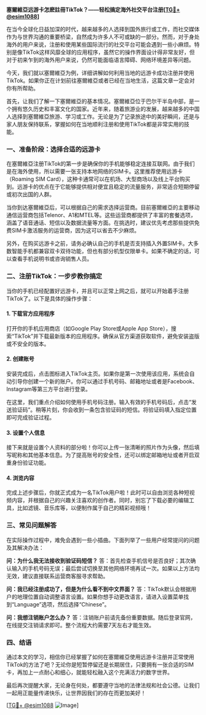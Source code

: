 **塞爾維亞远游卡怎麽註冊TikTok？——轻松搞定海外社交平台注册[[TG💪+ @esim1088](https://t.me/s/esim1088)]**

在当今全球化日益加深的时代，越来越多的人选择到国外旅行或工作，而社交媒体作为与世界沟通的重要桥梁，自然成为许多人不可或缺的一部分。然而，对于身处海外的用户来说，注册和使用某些国际流行的社交平台可能会遇到一些小麻烦。特别是像TikTok这样风靡全球的应用程序，虽然它的操作界面设计得非常友好，但对于初来乍到的海外用户来说，仍然可能面临语言障碍、网络环境差异等问题。

今天，我们就以塞爾維亞为例，详细讲解如何利用当地的远游卡成功注册并使用TikTok。如果你正在计划前往塞爾維亞或者已经在当地生活，这篇文章一定会对你有所帮助。

首先，让我们了解一下塞爾維亞的基本情况。塞爾維亞位于巴尔干半岛中部，是一个拥有悠久历史和丰富文化的国家。近年来，随着旅游业的发展，越来越多的中国人选择到塞爾維亞旅游、学习或工作。无论是为了记录旅途中的美好瞬间，还是与家人朋友保持联系，掌握如何在当地顺利注册和使用TikTok都是非常实用的技能。

### 一、准备阶段：选择合适的远游卡

在塞爾維亞注册TikTok的第一步是确保你的手机能够稳定连接互联网。由于我们是在海外使用，所以需要一张支持本地网络的SIM卡。这里推荐使用远游卡（Roaming SIM Card），这种卡通常可以在机场、大型商场以及线上平台购买到。远游卡的优点在于它能够提供相对便宜且稳定的流量服务，非常适合短期停留或初次出国的人群。

当你到达塞爾維亞后，可以根据自己的需求选择运营商。目前塞爾維亞的主要移动通信运营商包括Telenor、A1和MTEL等。这些运营商都提供了丰富的套餐选项，涵盖了语音通话、短信以及数据流量等方面。在挑选时，建议优先考虑那些提供免费SIM卡激活服务的运营商，因为这可以省去不少麻烦。

另外，在购买远游卡之前，请务必确认自己的手机是否支持插入外置SIM卡。大多数智能手机都兼容双卡双待功能，但也有部分机型仅限单卡。如果不确定的话，可以查看手机说明书或咨询销售人员。

### 二、注册TikTok：一步步教你搞定

当你的手机已经配置好远游卡，并且可以正常上网之后，就可以开始着手注册TikTok了。以下是具体的操作步骤：

#### 1. 下载官方应用程序

打开你的手机应用商店（如Google Play Store或Apple App Store），搜索“TikTok”并下载最新版本的应用程序。确保从官方渠道获取软件，避免安装盗版或不安全的版本。

#### 2. 创建账号

安装完成后，点击图标进入TikTok主页。如果你是第一次使用该应用，系统会自动引导你创建一个新的账户。你可以通过手机号码、邮箱地址或者是Facebook、Instagram等第三方平台进行登录。

在这里，我们重点介绍如何使用手机号码注册。输入有效的手机号码后，点击“发送验证码”。稍等片刻，你会收到一条包含验证码的短信。将验证码填入指定位置即可完成验证过程。

#### 3. 设置个人信息

接下来就是设置个人资料的部分啦！你可以上传一张清晰的照片作为头像，然后填写昵称和其他基本信息。为了提高账号的安全性，还可以绑定邮箱地址或者开启双重身份验证功能。

#### 4. 浏览内容

完成上述步骤后，你就正式成为一名TikTok用户啦！此时可以自由浏览各种短视频内容，并根据自己的兴趣关注喜欢的创作者。同时，别忘了下载必要的编辑工具，比如滤镜、音乐库等，以便制作属于自己的精彩视频哦！

### 三、常见问题解答

在实际操作过程中，难免会遇到一些小插曲。下面列举了一些用户经常提问的问题及其解决办法：

**问：为什么我无法接收到验证码短信？**
答：首先检查手机信号是否良好；其次确认输入的手机号码无误；最后尝试切换至其他网络环境再试一次。如果以上方法均无效，建议直接联系运营商客服寻求帮助。

**问：我已经注册成功了，但是为什么看不到中文界面？**
答：TikTok默认会根据用户的地理位置自动调整语言设置。如果你想手动更改语言，请进入设置菜单找到“Language”选项，然后选择“Chinese”。

**问：我想注销账户怎么办？**
答：注销账户前请先备份重要数据。随后登录官网，在线提交注销请求即可。整个流程大约需要7天左右才能生效。

### 四、结语

通过本文的学习，相信你已经掌握了如何在塞爾維亞使用远游卡注册并正常使用TikTok的方法了吧？无论你是短暂停留还是长期居住，只要拥有一张合适的SIM卡，再加上一点耐心和细心，就能轻松融入这个充满活力的数字世界。

最后再次提醒大家，无论身在何处，都要遵守当地的法律法规和社会公德。让我们一起用正能量传递快乐，让世界因我们的存在而更加美好！

[[TG💪+ @esim1088](https://t.me/s/esim1088) ![Image](https://i.postimg.cc/4NQfJmqS/Snipaste-2025-05-13-00-14-12.png)]